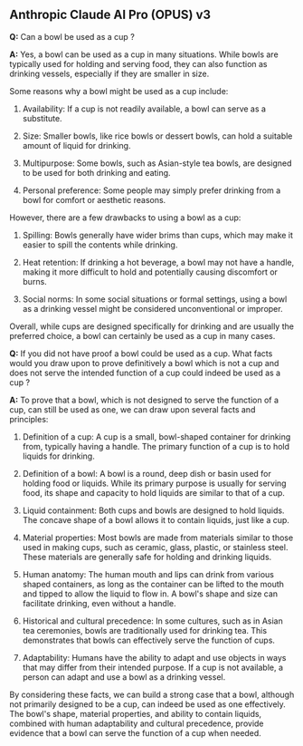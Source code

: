 ## Anthropic Claude AI Pro (OPUS) v3

**Q:** Can a bowl be used as a cup ?

**A:** Yes, a bowl can be used as a cup in many situations. While bowls are typically used for holding and serving food, they can also function as drinking vessels, especially if they are smaller in size.

Some reasons why a bowl might be used as a cup include:

1. Availability: If a cup is not readily available, a bowl can serve as a substitute.

2. Size: Smaller bowls, like rice bowls or dessert bowls, can hold a suitable amount of liquid for drinking.

3. Multipurpose: Some bowls, such as Asian-style tea bowls, are designed to be used for both drinking and eating.

4. Personal preference: Some people may simply prefer drinking from a bowl for comfort or aesthetic reasons.

However, there are a few drawbacks to using a bowl as a cup:

1. Spilling: Bowls generally have wider brims than cups, which may make it easier to spill the contents while drinking.

2. Heat retention: If drinking a hot beverage, a bowl may not have a handle, making it more difficult to hold and potentially causing discomfort or burns.

3. Social norms: In some social situations or formal settings, using a bowl as a drinking vessel might be considered unconventional or improper.

Overall, while cups are designed specifically for drinking and are usually the preferred choice, a bowl can certainly be used as a cup in many cases.

**Q:** If you did not have proof a bowl could be used as a cup. What facts would you draw upon to prove definitively a bowl which is not a cup and does not serve the intended function of a cup could indeed be used as a cup ?

**A:** To prove that a bowl, which is not designed to serve the function of a cup, can still be used as one, we can draw upon several facts and principles:

1. Definition of a cup: A cup is a small, bowl-shaped container for drinking from, typically having a handle. The primary function of a cup is to hold liquids for drinking.

2. Definition of a bowl: A bowl is a round, deep dish or basin used for holding food or liquids. While its primary purpose is usually for serving food, its shape and capacity to hold liquids are similar to that of a cup.

3. Liquid containment: Both cups and bowls are designed to hold liquids. The concave shape of a bowl allows it to contain liquids, just like a cup.

4. Material properties: Most bowls are made from materials similar to those used in making cups, such as ceramic, glass, plastic, or stainless steel. These materials are generally safe for holding and drinking liquids.

5. Human anatomy: The human mouth and lips can drink from various shaped containers, as long as the container can be lifted to the mouth and tipped to allow the liquid to flow in. A bowl's shape and size can facilitate drinking, even without a handle.

6. Historical and cultural precedence: In some cultures, such as in Asian tea ceremonies, bowls are traditionally used for drinking tea. This demonstrates that bowls can effectively serve the function of cups.

7. Adaptability: Humans have the ability to adapt and use objects in ways that may differ from their intended purpose. If a cup is not available, a person can adapt and use a bowl as a drinking vessel.

By considering these facts, we can build a strong case that a bowl, although not primarily designed to be a cup, can indeed be used as one effectively. The bowl's shape, material properties, and ability to contain liquids, combined with human adaptability and cultural precedence, provide evidence that a bowl can serve the function of a cup when needed.
